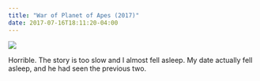 ```yaml
---
title: "War of Planet of Apes (2017)"
date: 2017-07-16T18:11:20-04:00
---
```


![](http://www.hindustantimes.com/rf/image_size_960x540/HT/p2/2017/07/14/Pictures/_1efe7bd8-686a-11e7-ae46-9bfe7bf72e96.jpg)

Horrible. The story is too slow and I almost fell asleep. My date actually fell asleep, and he had seen the previous two.